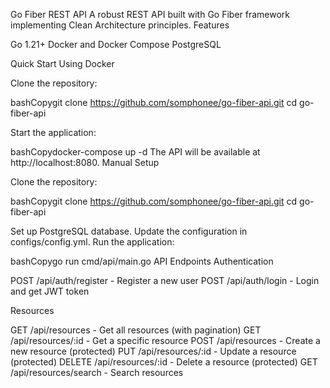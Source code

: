 Go Fiber REST API
A robust REST API built with Go Fiber framework implementing Clean Architecture principles.
Features


Go 1.21+
Docker and Docker Compose
PostgreSQL

Quick Start
Using Docker

Clone the repository:

bashCopygit clone https://github.com/somphonee/go-fiber-api.git
cd go-fiber-api

Start the application:

bashCopydocker-compose up -d
The API will be available at http://localhost:8080.
Manual Setup

Clone the repository:

bashCopygit clone https://github.com/somphonee/go-fiber-api.git
cd go-fiber-api

Set up PostgreSQL database.
Update the configuration in configs/config.yml.
Run the application:

bashCopygo run cmd/api/main.go
API Endpoints
Authentication

POST /api/auth/register - Register a new user
POST /api/auth/login - Login and get JWT token

Resources

GET /api/resources - Get all resources (with pagination)
GET /api/resources/:id - Get a specific resource
POST /api/resources - Create a new resource (protected)
PUT /api/resources/:id - Update a resource (protected)
DELETE /api/resources/:id - Delete a resource (protected)
GET /api/resources/search - Search resources
